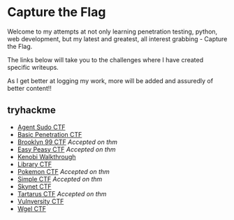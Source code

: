 # Capture the Flag

Welcome to my attempts at not only learning penetration testing, python, web development, but my latest and greatest, all interest grabbing - Capture the Flag.

The links below will take you to the challenges  where I have created specific writeups.

As I get better at logging my work, more will be added and assuredly of better content!!

<script src="https://tryhackme.com/badge/65208"></script>

## tryhackme
* [Agent Sudo CTF](/tryhackme/agentsudoctf.md)
* [Basic Penetration CTF](/tryhackme/basic_pentesting.md)
* [Brooklyn 99 CTF](/tryhackme/brooklyn99.md) *Accepted on thm*
* [Easy Peasy CTF](/tryhackme/easy_peasy.md) *Accepted on thm*
* [Kenobi Walkthrough](/tryhackme/kenobi.md)
* [Library CTF](/tryhackme/library.md)
* [Pokemon CTF](/tryhackme/pokemon.md) *Accepted on thm*
* [Simple CTF](/tryhackme/simpleCTF.md) *Accepted on thm*
* [Skynet CTF](/tryhackme/skynet.md)
* [Tartarus CTF](/tryhackme/tartarus.md) *Accepted on thm*
* [Vulnversity CTF](/tryhackme/vulnversity.md)
* [Wgel CTF](/tryhackme/wgelCTF.md)

